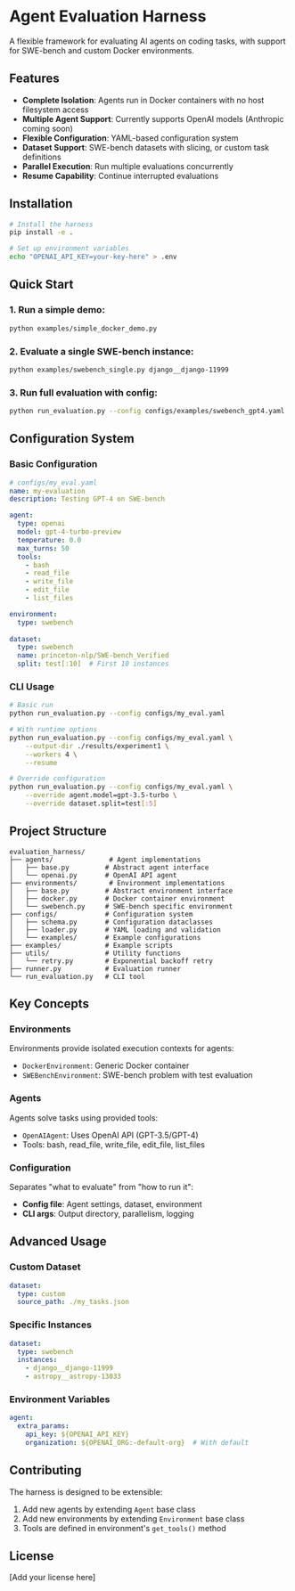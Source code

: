 # Agent Evaluation Harness

A flexible framework for evaluating AI agents on coding tasks, with support for SWE-bench and custom Docker environments.

## Features

- **Complete Isolation**: Agents run in Docker containers with no host filesystem access
- **Multiple Agent Support**: Currently supports OpenAI models (Anthropic coming soon)
- **Flexible Configuration**: YAML-based configuration system
- **Dataset Support**: SWE-bench datasets with slicing, or custom task definitions
- **Parallel Execution**: Run multiple evaluations concurrently
- **Resume Capability**: Continue interrupted evaluations

## Installation

```bash
# Install the harness
pip install -e .

# Set up environment variables
echo "OPENAI_API_KEY=your-key-here" > .env
```

## Quick Start

### 1. Run a simple demo:
```bash
python examples/simple_docker_demo.py
```

### 2. Evaluate a single SWE-bench instance:
```bash
python examples/swebench_single.py django__django-11999
```

### 3. Run full evaluation with config:
```bash
python run_evaluation.py --config configs/examples/swebench_gpt4.yaml
```

## Configuration System

### Basic Configuration
```yaml
# configs/my_eval.yaml
name: my-evaluation
description: Testing GPT-4 on SWE-bench

agent:
  type: openai
  model: gpt-4-turbo-preview
  temperature: 0.0
  max_turns: 50
  tools:
    - bash
    - read_file
    - write_file
    - edit_file
    - list_files

environment:
  type: swebench
  
dataset:
  type: swebench
  name: princeton-nlp/SWE-bench_Verified
  split: test[:10]  # First 10 instances
```

### CLI Usage
```bash
# Basic run
python run_evaluation.py --config configs/my_eval.yaml

# With runtime options
python run_evaluation.py --config configs/my_eval.yaml \
    --output-dir ./results/experiment1 \
    --workers 4 \
    --resume

# Override configuration
python run_evaluation.py --config configs/my_eval.yaml \
    --override agent.model=gpt-3.5-turbo \
    --override dataset.split=test[:5]
```

## Project Structure

```
evaluation_harness/
├── agents/              # Agent implementations
│   ├── base.py         # Abstract agent interface
│   └── openai.py       # OpenAI API agent
├── environments/        # Environment implementations
│   ├── base.py         # Abstract environment interface
│   ├── docker.py       # Docker container environment
│   └── swebench.py     # SWE-bench specific environment
├── configs/            # Configuration system
│   ├── schema.py       # Configuration dataclasses
│   ├── loader.py       # YAML loading and validation
│   └── examples/       # Example configurations
├── examples/           # Example scripts
├── utils/              # Utility functions
│   └── retry.py        # Exponential backoff retry
├── runner.py           # Evaluation runner
└── run_evaluation.py   # CLI tool
```

## Key Concepts

### Environments
Environments provide isolated execution contexts for agents:
- `DockerEnvironment`: Generic Docker container
- `SWEBenchEnvironment`: SWE-bench problem with test evaluation

### Agents
Agents solve tasks using provided tools:
- `OpenAIAgent`: Uses OpenAI API (GPT-3.5/GPT-4)
- Tools: bash, read_file, write_file, edit_file, list_files

### Configuration
Separates "what to evaluate" from "how to run it":
- **Config file**: Agent settings, dataset, environment
- **CLI args**: Output directory, parallelism, logging

## Advanced Usage

### Custom Dataset
```yaml
dataset:
  type: custom
  source_path: ./my_tasks.json
```

### Specific Instances
```yaml
dataset:
  type: swebench
  instances:
    - django__django-11999
    - astropy__astropy-13033
```

### Environment Variables
```yaml
agent:
  extra_params:
    api_key: ${OPENAI_API_KEY}
    organization: ${OPENAI_ORG:-default-org}  # With default
```

## Contributing

The harness is designed to be extensible:
1. Add new agents by extending `Agent` base class
2. Add new environments by extending `Environment` base class
3. Tools are defined in environment's `get_tools()` method

## License

[Add your license here]